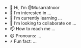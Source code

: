 - 👋 Hi, I’m @Musarratnoor
- 👀 I’m interested in ...
- 🌱 I’m currently learning ...
- 💞️ I’m looking to collaborate on ...
- 📫 How to reach me ...
- 😄 Pronouns: ...
- ⚡ Fun fact: ...

<!---
Musarratnoor/Musarratnoor is a ✨ special ✨ repository because its `README.md` (this file) appears on your GitHub profile.
You can click the Preview link to take a look at your changes.
--->

